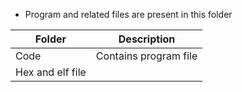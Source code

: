 - Program and related files are present in this folder

| Folder | Description |
| ------ | ----------- |
| Code | Contains program file |
| Hex and elf file
